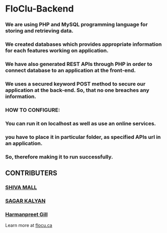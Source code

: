 # FloClu-Backend

### We are using PHP and MySQL programming language for storing and retrieving data.

### We created databases which provides appropriate information for each features working on application.

### We have also generated REST APIs through PHP in order to connect database to an application at the front-end.

### We uses a secured keyword POST method to secure our application at the back-end. So, that no one breaches any information.


### HOW TO CONFIGURE:

### You can run it on localhost as well as use an online services.

### you have to place it in particular folder, as specified APIs url in an application.

### So, therefore making it to run successfully.


## CONTRIBUTERS
### [SHIVA MALL](https://github.com/Shivamall)
### [SAGAR KALYAN](https://github.com/sagarkalyan)
### [Harmanpreet Gill](https://github.com/iamharmangill)


Learn more at [flocu.ca](https://floclu.ca)

